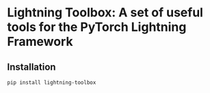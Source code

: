 # Lightning Toolbox: A set of useful tools for the PyTorch Lightning Framework

## Installation

```bash
pip install lightning-toolbox
```
